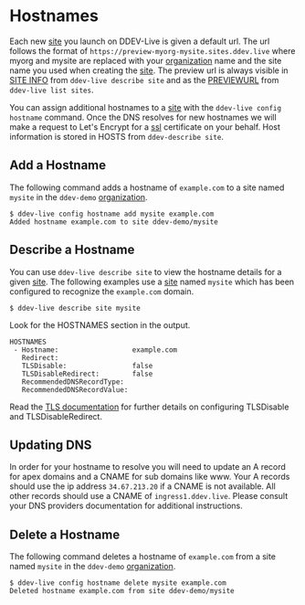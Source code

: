 # Hostnames

Each new [site](sites.md) you launch on DDEV-Live is given a default url. The url follows the format of `https://preview-myorg-mysite.sites.ddev.live` where myorg and mysite are replaced with your [organization](organizations.md) name and the site name you used when creating the [site](sites.md). The preview url is always visible in [SITE INFO](https://docs.ddev.com/site/) from `ddev-live describe site` and as the [PREVIEWURL](https://docs.ddev.com/site/) from `ddev-live list sites`.

You can assign additional hostnames to a [site](sites.md) with the `ddev-live config hostname` command. Once the DNS resolves for new hostnames we will make a request to Let's Encrypt for a [ssl](tls.md) certificate on your behalf. Host information is stored in HOSTS from `ddev-describe site`.

## Add a Hostname
The following command adds a hostname of `example.com` to a site named `mysite` in the `ddev-demo` [organization](organizations.md).

```
$ ddev-live config hostname add mysite example.com
Added hostname example.com to site ddev-demo/mysite
```

## Describe a Hostname
You can use `ddev-live describe site` to view the hostname details for a given [site](sites.md). The following examples use a [site](sites.md) named `mysite` which has been configured to recognize the `example.com` domain.

```
$ ddev-live describe site mysite
```
Look for the HOSTNAMES section in the output.
```
HOSTNAMES
 - Hostname:                  example.com
   Redirect:
   TLSDisable:                false
   TLSDisableRedirect:        false
   RecommendedDNSRecordType:
   RecommendedDNSRecordValue:
```
Read the [TLS documentation](https://docs.ddev.com/site/) for further details on configuring TLSDisable and TLSDisableRedirect.

## Updating DNS
In order for your hostname to resolve you will need to update an A record for apex domains and a CNAME for sub domains like www. Your A records should use the ip address `34.67.213.20` if a CNAME is not available. All other records should use a CNAME of `ingress1.ddev.live`. Please consult your DNS providers documentation for additional instructions.

## Delete a Hostname
The following command deletes a hostname of `example.com` from a site named `mysite` in the `ddev-demo` [organization](organizations.md).

```
$ ddev-live config hostname delete mysite example.com
Deleted hostname example.com from site ddev-demo/mysite
```
